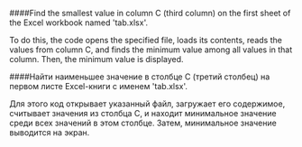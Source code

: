 ####Find the smallest value in column C (third column) on the first sheet of the Excel workbook named 'tab.xlsx'.

To do this, the code opens the specified file, loads its contents, reads the values from column C, and finds the minimum
value among all values in that column. Then, the minimum value is displayed.




####Найти наименьшее значение в столбце C (третий столбец) на первом листе Excel-книги с именем 'tab.xlsx'.

Для этого код открывает указанный файл, загружает его содержимое, считывает значения из столбца C, и находит минимальное
значение среди всех значений в этом столбце. Затем, минимальное значение выводится на экран.